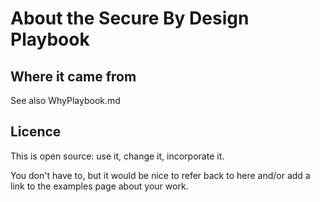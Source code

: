 # About the Secure By Design Playbook

## Where it came from

See also WhyPlaybook.md

## Licence

This is open source: use it, change it, incorporate it. 

You don't have to, but it would be nice to refer back to here and/or add a link to the examples page about your work.

